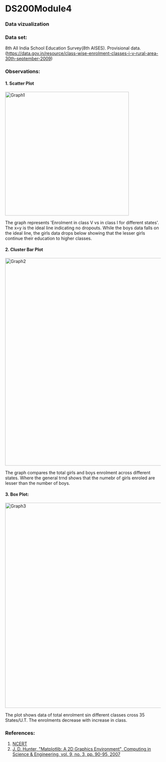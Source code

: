 # DS200Module4
### Data vizualization

### Data set:
8th All India School Education Survey(8th AISES). Provisional data. (https://data.gov.in/resource/class-wise-enrolment-classes-i-v-rural-area-30th-september-2009)

### Observations:
#### 1. Scatter Plot
<img width="400" alt="Graph1" src="https://user-images.githubusercontent.com/91107856/190852675-4662dd72-c013-46e9-a38f-80fc83b9afa9.png">

The graph represents 'Enrolment in class V vs in class I for different states'. The x=y is the ideal line indicating no dropouts. While the boys data falls on the ideal line, the girls data drops below showing that the lesser girls continue their education to higher classes.

#### 2. Cluster Bar Plot
<img width="671" alt="Graph2" src="https://user-images.githubusercontent.com/91107856/190852720-54e29ced-d2ee-460f-9714-38e7af1072e0.png">

The graph compares the total girls and boys enrolment across different states. Where the general trnd shows that the numebr of girls enroled are lesser than the number of boys.

#### 3. Box Plot:
<img width="663" alt="Graph3" src="https://user-images.githubusercontent.com/91107856/190852734-e9b84862-58b7-4776-a280-7b902b96fefb.png">

The plot shows data of total enrolment sin different classes cross 35 States/U.T. The enrolments decrease with increase in class.


### References:
1. [NCERT](ncert.nic.in) 
2. [J. D. Hunter, "Matplotlib: A 2D Graphics Environment", Computing in Science & Engineering, vol. 9, no. 3, pp. 90-95, 2007](https://ieeexplore.ieee.org/document/4160265)
